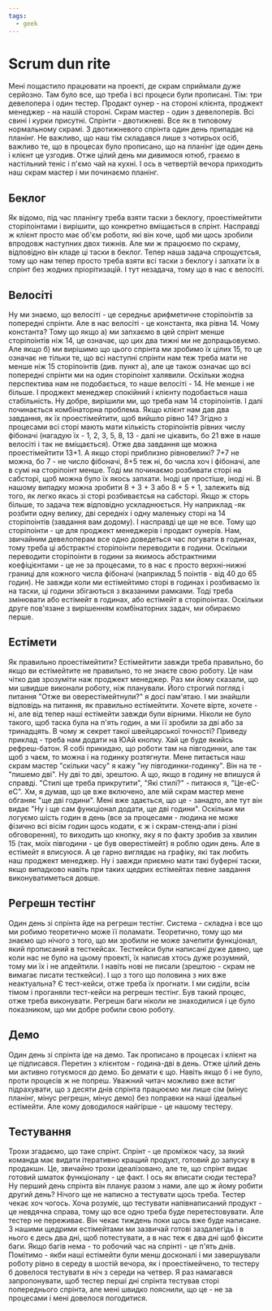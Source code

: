 ```yaml
---
tags:
  - geek
---
```


# Scrum dun rite

Мені пощастило працювати на проекті, де скрам сприймали дуже серйозно. 
Там було все, що треба і всі процеси були прописані.
Тім: три девелопера і один тестер. 
Продакт оунер - на стороні клієнта, проджект менеджер - на нашій стороні. 
Скрам мастер - один з девелоперів. 
Всі свині і курки присутні.
Спрінти - двотижневі. 
Все як в типовому нормальному скрамі. 
З двотижневого спрінта один день припадає на планінг. 
Не важливо, що наш тім складався лише з чотирьох осіб, важливо те, що в процесах було прописано, що на планінг іде один день і клієнт це узгодив. 
Отже цілий день ми дивимося ютюб, граємо в настільний теніс і п'ємо чай на кухні. 
І ось в четвертій вечора приходить наш скрам мастер і ми починаємо  планінг.

## Беклог

Як відомо, під час планінгу треба взяти таски з беклогу, проестімейтити сторіпоінтами і вирішити, що конкретно вміщається в спрінт. 
Насправді ж клієнт просто має об'єм роботи, які він хоче, щоб ми щось зробили впродовж наступних двох тижнів. 
Але ми ж працюємо по скраму, відповідно він кладе ці таски в беклог. 
Тепер наша задача спрощуєтсья, тому що нам тепер просто треба взяти всі таски з беклогу і запхати їх в спрінт без жодних пріорітизацій. 
І тут незадача, тому що в нас є велосіті.

## Велосіті

Ну ми знаємо, що велосіті - це середньє арифметичне сторіпоінтів за попередні спрінти. 
Але в нас велосіті  - це константа, яка рівна 14. 
Чому константа? 
Тому що якщо а) ми запхаємо в цей спрінт менше сторіпоінтів ніж 14, це означає, що цих два тижні ми не допрацьовуємо. 
Але якщо б) ми вирішимо що цього спрінта ми зробимо їх цілих 15, то це означає не тільки те, що всі наступні спрінти нам теж треба мати не менше ніж 15 сторіпоінтів (див. 
пункт а), але це також означає що всі попередні спрінти ми на один сторіпоінт халявили. 
Оскільки жодна перспектива нам не подобається, то наше велосіті - 14. 
Не менше і не більше. 
І проджект менеджер спокійний і клієнту подобається наша стабільність. 
Ну добре, вирішили ми, що треба нам 14 сторіпоінтів. 
І далі починається комбінаторна проблема. 
Якщо клієнт нам дав два завдання, як їх проестімейтити, щоб вийшло рівно 14? 
Згідно з процесами всі сторі мають мати кількість сторіпоінтів рівних числу фібоначі (нагадую їх - 1, 2, 3, 5, 8, 13 - далі не цікавить, бо 21 вже в наше велосіті і так не вміщається). 
Отже два завдання ще можна проестімейтити 13+1. 
А якщо сторі приблизно рівновеликі? 
7+7 не можна, бо 7 - не число фібоначі, 8+5 теж ні, бо числа хоч і фібоначі, але в сумі на сторіпоінт менше. 
Тоді ми починаємо розбивати сторі на сабсторі, щоб можна було їх якось запхати. 
Іноді це простіше, іноді ні. 
В нашому випадку можна зробити 8 + 3 + 3 або 8 + 5 + 1, залежить від того, як легко якась зі сторі розбиваєтсья на сабсторі. 
Якщо ж сторь більше, то задача теж відповідно ускладнюється. 
Ну наприклад -як розбити одну велику, дві середніх і одну маленьку сторі на 14 сторіпоінтів (завдання вам додому). 
І насправді це ще не все. 
Тому що сторіпоінти - це для проджект менеджерів і продакт оунерів. 
Нам, звичайним девелоперам все одно доведеться час логувати в годинах, тому треба ці абстрактні сторіпоінти переводити в години. 
Оскільки переводити сторіпоінти в години за якимось абстрактними коефіцієнтами - це не за процесами, то в нас є просто верхні-нижні границі для кожного числа фібоначі (наприклад 5 поінтів - від 40 до 65 годин). 
Не завжди коли ми естімейтимо сторі в годинах і розбиваємо їх на таски, ці години збігаються з вказаними рамками. 
Тоді треба змінювати або естімейт в годинах, або естімейт в сторіпоінтах. 
Оскільки друге пов'язане з вирішенням комбінаторних задач, ми обираємо перше.

## Естімети

Як правильно проестімейтити? 
Естімейтити завжди треба правильно, бо якщо ви естімейтите не правильно, то не знаєте свою роботу. 
Це нам чітко дав зрозуміти наж проджект менеджер. 
Раз ми йому сказали, що ми швидше виконали роботу, ніж планували. 
Його строгий погляд і питання "Отже ви оверестімейтнули?" я досі пам'ятаю. 
І ми знайшли відповідь на питання, як правильно естімейтити. 
Хочете вірте, хочете - ні, але від тепер наші естімейти завжди були вірними. 
Ніколи не було такого, щоб таска була на п'ять годин, а ми її зробили за дві або за тринадцять. 
В чому ж секрет такої швейцарської точності? 
Приведу приклад - треба нам додати на ЮАй кнопку. 
Хай це буде якийсь рефреш-батон. 
Я собі прикидаю, що роботи там на півгодинки, але так щоб з чаєм, то можна і на годинку розтягнути. 
Мене питається наш скрам мастер "скільки часу" я кажу "ну півгодинки-годинку". 
 Він на те - "пишемо дві". 
Ну дві то дві, зрештою. 
А що, якщо в годину не впишуся й справді. 
"Стилі ще треба прикрутити", "Які стилі?" - питаюся я, "Це-еС-еС". 
Хм, я думав, що це вже включено, але мій скрам мастер мене обганяє "ще дві години". 
Мені вже здається, що це - занадто, але тут він видає "Ну і ще сам функціонал додати, ще дві години". 
Оскільки ми логуємо шість годин в день (все за процесами - людина не може фізично всі вісім годин щось кодати, є ж і скрам-стенд-апи і різні обговорення), то виходить що кнопку, яку я по факту зробив за хвилин 15 (так, моїх півгодини - це був оверестімейт) я роблю один день. 
Але в естімейт я вписуюся. 
А це гарно виглядає на графіку, які так любить наш проджект менеджер. 
Ну і завжди приємно мати такі буферні таски, якщо випадково навіть при таких щедрих естімейтах певне завдання виконуватиметься довше.

## Регрешн тестінг

Один день зі спрінта йде на регрешн тестінг. 
Система - складна і все що ми робимо теоретично може її поламати. 
Теоретично, тому що ми знаємо що нічого з того, що ми зробили не може зачепити функціонал, який прописаний в тесткейсах. 
Тесткейси були написані дуже давно, ще коли нас не було на цьому проекті, їх написав хтось дуже розумний, тому ми їх і не апдейтили. 
І навіть нові не писали (зрештою - скрам не вимагає писати тесткейси). 
І що з того що половина з них вже неактуальна? 
Є тест-кейси, отже треба їх прогнати. 
І ми сиділи, всім тімом і проганяли тест-кейси на регрешн тестінг. 
Був такий процес, отже треба виконувати. 
Регрешн баги ніколи не знаходилися і це було показником, що ми добре робили свою роботу.

## Демо

Один день зі спрінта іде на демо. 
Так прописано в процесах і клієнт на це підписався. 
Перетин з клієнтом - година-дві в день. 
Отже цілий день ми активно готуємося до демо. 
Бо демати є що. 
Навіть якщо б і не було, проти процесів ж не попреш. 
Уважний читач можливо вже встиг підрахувати, що з десяти днів спрінта працюємо ми лише сім (мінус планінг, мінус регрешн, мінус демо) без поправки на наші ідеальні естімейти. 
Але кому доводилося найгірше - це нашому тестеру.

## Тестування

Трохи згадаємо, що таке спрінт. 
Спрінт - це проміжок часу, за який команда має видати ітеративно кращий продукт, готовий до запуску в продакшн. 
Це, звичайно трохи ідеалізовано, але те, що спрінт видає готовий шматок функціоналу - це факт. 
І ось як вписати сюди тестера? 
Ну перший день спрінта він планує разом з нами, але що ж йому робити другий день? 
Нічого ще не написно а тестувати щось треба. 
Тестер чекає хоч чогось. 
Хоча розуміє, що тестувати напівнаписаний продукт - це невдячна справа, тому що все одно треба буде перетестовувати. 
Але тестер не переживає. 
Він чекає тиждень поки щось вже буде написане. 
З нашими щедрими естімейтами ми зазвичай готові заздалегідь і в нього є десь два дні, щоб потестувати, а в нас теж є два дні щоб фіксити баги. 
Якщо багів нема - то  робочий час на спрінті - це п'ять днів. 
Помітимо - якби наші естімейти були менш досконалі і ми завершували роботу рівно в середу в шостій вечора, як і проестімейчено, то тестеру б довелося тестувати в ніч з середи на четвер. 
Я раз намагався запропонувати, щоб тестер перші дні спрінта тестував сторі попереднього спрінта, але мені швидко пояснили, що це - не за процесами і мені довелося погодитися. 
